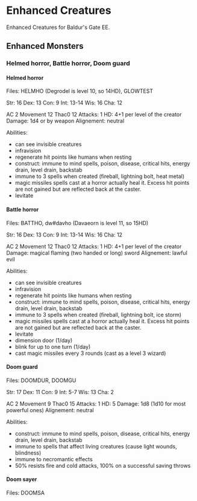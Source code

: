 # Enhanced Creatures

Enhanced Creatures for Baldur's Gate EE.

## Enhanced Monsters

### Helmed horror, Battle horror, Doom guard

#### Helmed horror

Files: HELMHO (Degrodel is level 10, so 14HD), GLOWTEST

Str: 16
Dex: 13
Con: 9
Int: 13-14
Wis: 16
Cha: 12

AC 2
Movement 12
Thac0 12
Attacks: 1
HD: 4+1 per level of the creator
Damage: 1d4 or by weapon
Alignement: neutral

Abilities: 
- can see invisible creatures
- infravision
- regenerate hit points like humans when resting
- construct: immune to mind spells, poison, disease, critical hits, energy drain, level drain, backstab
- immune to 3 spells when created (fireball, lightning bolt, heat metal)
- magic missiles spells cast at a horror actually heal it. Excess hit points are not gained but are reflected back at the caster.
- levitate

#### Battle horror

Files: BATTHO, dw#davho (Davaeorn is level 11, so 15HD)

Str: 16
Dex: 13
Con: 9
Int: 13-14
Wis: 16
Cha: 12

AC 2
Movement 12
Thac0 12
Attacks: 1
HD: 4+1 per level of the creator
Damage: magical flaming (two handed or long) sword
Alignement: lawful evil

Abilities: 
- can see invisible creatures
- infravision
- regenerate hit points like humans when resting
- construct: immune to mind spells, poison, disease, critical hits, energy drain, level drain, backstab
- immune to 3 spells when created (fireball, lightning bolt, ice storm)
- magic missiles spells cast at a horror actually heal it. Excess hit points are not gained but are reflected back at the caster.
- levitate
- dimension door (1/day)
- blink for up to one turn (1/day)
- cast magic missiles every 3 rounds (cast as a level 3 wizard)


#### Doom guard

Files: DOOMDUR, DOOMGU

Str: 17
Dex: 11
Con: 9
Int: 5-7
Wis: 13
Cha: 2

AC 2
Movement 9
Thac0 15
Attacks: 1
HD: 5
Damage: 1d8 (1d10 for most powerful ones)
Alignement: neutral

Abilities: 
- construct: immune to mind spells, poison, disease, critical hits, energy drain, level drain, backstab
- immune to spells that affect living creatures (cause light wounds, blindness)
- immune to necromantic effects
- 50% resists fire and cold attacks, 100% on a successful saving throws


#### Doom sayer

Files: DOOMSA

